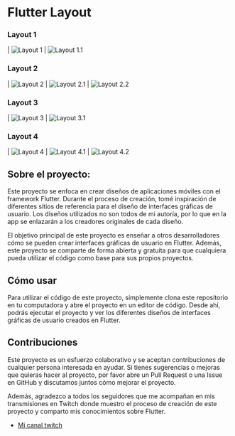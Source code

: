 # Flutter Layout

### Layout 1

| ![Layout 1](/assets/images/screenshots/layout_1.png) | ![Layout 1.1](/assets/images/screenshots/layout_1_1.png)

### Layout 2

| ![Layout 2](/assets/images/screenshots/layout_2.png) | ![Layout 2.1](/assets/images/screenshots/layout_2_1.png) | ![Layout 2.2](/assets/images/screenshots/layout_2_2.png)

### Layout 3

| ![Layout 3](/assets/images/screenshots/layout_1.png) | ![Layout 3.1](/assets/images/screenshots/layout_3_1.png) 

### Layout 4

| ![Layout 4](/assets/images/screenshots/layout_4.png) | ![Layout 4.1](/assets/images/screenshots/layout_4_1.png)   | ![Layout 4.2](/assets/images/screenshots/layout_4_2.png)


## Sobre el proyecto:

Este proyecto se enfoca en crear diseños de aplicaciones móviles con el framework Flutter. Durante el proceso de creación, tomé inspiración de diferentes sitios de referencia para el diseño de interfaces gráficas de usuario. Los diseños utilizados no son todos de mi autoría, por lo que en la app se enlazarán a los creadores originales de cada diseño.

El objetivo principal de este proyecto es enseñar a otros desarrolladores cómo se pueden crear interfaces gráficas de usuario en Flutter. Además, este proyecto se comparte de forma abierta y gratuita para que cualquiera pueda utilizar el código como base para sus propios proyectos.

## Cómo usar
Para utilizar el código de este proyecto, simplemente clona este repositorio en tu computadora y abre el proyecto en un editor de código. Desde ahí, podrás ejecutar el proyecto y ver los diferentes diseños de interfaces gráficas de usuario creados en Flutter.

## Contribuciones
Este proyecto es un esfuerzo colaborativo y se aceptan contribuciones de cualquier persona interesada en ayudar. Si tienes sugerencias o mejoras que quieras hacer al proyecto, por favor abre un Pull Request o una Issue en GitHub y discutamos juntos cómo mejorar el proyecto.

Además, agradezco a todos los seguidores que me acompañan en mis transmisiones en Twitch donde muestro el proceso de creación de este proyecto y comparto mis conocimientos sobre Flutter.

- [Mi canal twitch](https://www.twitch.tv/noorthn)